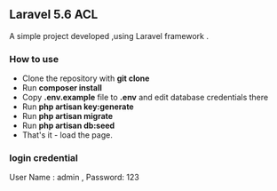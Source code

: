 ##  Laravel 5.6 ACL 

A simple project developed ,using Laravel framework .

### How to use

- Clone the repository with __git clone__
- Run __composer install__
- Copy __.env.example__ file to __.env__ and edit database credentials there
- Run __php artisan key:generate__
- Run __php artisan migrate__
- Run __php artisan db:seed__
- That's it - load the page.

### login credential  
User Name : admin ,
Password: 123
